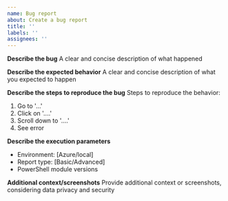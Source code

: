 ```yaml
---
name: Bug report
about: Create a bug report
title: ''
labels: ''
assignees: ''
---
```


**Describe the bug**
A clear and concise description of what happened

**Describe the expected behavior**
A clear and concise description of what you expected to happen

**Describe the steps to reproduce the bug**
Steps to reproduce the behavior:
1. Go to '...'
2. Click on '....'
3. Scroll down to '....'
4. See error

**Describe the execution parameters**

- Environment: [Azure/local]
- Report type: [Basic/Advanced]
- PowerShell module versions

**Additional context/screenshots**
Provide additional context or screenshots, considering data privacy and security
